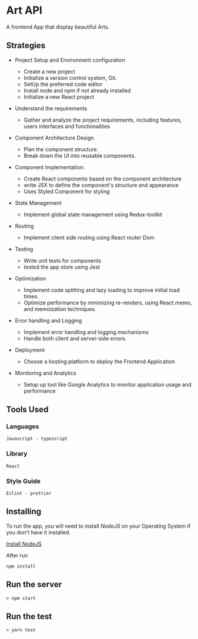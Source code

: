 # Art API

A frontend App that display beautiful Arts.

## Strategies

- Project Setup and Environment configuration

  - Create a new project
  - Initialize a version control system, Git.
  - SetUp the preferred code editor
  - Install node and npm if not already installed
  - Initialize a new React project

- Understand the requirements

  - Gather and analyze the project requirements, including features, users interfaces and functionalities

- Component Architecture Design

  - Plan the component structure.
  - Break down the UI into reusable components.

- Component Implementation:

  - Create React components based on the component architecture
  - write JSX to define the component's structure and appearance
  - Uses Styled Component for styling

- State Management

  - Implement global state management using Redux-toolkit

- Routing

  - Implement client side routing using React router Dom

- Testing

  - Write unit tests for components
  - tested the app store using Jest

- Optimization

  - Implement code splitting and lazy loading to improve initial load times.
  - Optimize performance by minimizing re-renders, using React.memo, and memoization techniques.

- Error handling and Logging

  - Implement error handling and logging mechanisms
  - Handle both client and server-side errors.

- Deployment

  - Choose a hosting platform to deploy the Frontend Application

- Monitoring and Analytics
  - Setup up tool like Google Analytics to monitor application usage and performance

## Tools Used

### Languages

```
Javascript - typescript
```

### Library

```
React
```

### Style Guide

```
Eslint - prettier
```

## Installing

To run the app, you will need to install _NodeJS_ on your Operating System if you don't have it installed.

[Install NodeJS](https://nodejs.org/en/)

After run

```
npm install
```

## Run the server

```
> npm start
```

## Run the test

```
> yarn test
```
